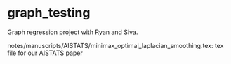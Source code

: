 # graph_testing
Graph regression project with Ryan and Siva.

notes/manuscripts/AISTATS/minimax_optimal_laplacian_smoothing.tex: tex file for our AISTATS paper
